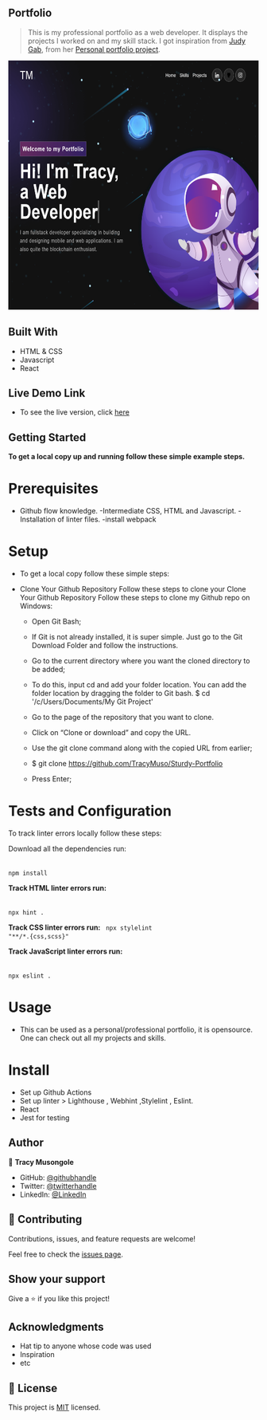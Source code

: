 ## Portfolio

> This is my professional portfolio as a web developer. It displays the projects I worked on and my skill stack. I got inspiration from [Judy Gab](https://github.com/judygab), from her [Personal portfolio project](https://github.com/judygab/web-dev-projects/tree/main/personal-portfolio). 


<img src="./src/img/portfolioUI.png" width="700" height="500">

## Built With

- HTML & CSS
- Javascript
- React

## Live Demo Link 

- To see the live version, click [here](https://tracy-muso.netlify.app/)

## Getting Started

**To get a local copy up and running follow these simple example steps.**

# Prerequisites

- Github flow knowledge. -Intermediate CSS, HTML and Javascript. -Installation of linter files. -install webpack

# Setup 
- To get a local copy follow these simple steps:

- Clone Your Github Repository Follow these steps to clone your Clone Your Github Repository Follow these steps to clone my Github repo on Windows:

   - Open Git Bash;

   - If Git is not already installed, it is super simple. Just go to the Git Download Folder and follow the instructions.

   - Go to the current directory where you want the cloned directory to be added;

   - To do this, input cd and add your folder location. You can add the folder location by dragging the folder to Git bash.
    $ cd '/c/Users/Documents/My Git Project'

    - Go to the page of the repository that you want to clone.

    - Click on “Clone or download” and copy the URL.

    - Use the git clone command along with the copied URL from earlier;

    - $ git clone https://github.com/TracyMuso/Sturdy-Portfolio

   - Press Enter;

# Tests and Configuration

To track linter errors locally follow these steps:

Download all the dependencies run:

<code>
npm install
</code>

**Track HTML linter errors run:**

<code>
npx hint .
</code>

**Track CSS linter errors run:**
<code>
npx stylelint "**/*.{css,scss}"
</code>

**Track JavaScript linter errors run:**

<code>
npx eslint .
</code>

# Usage
- This can be used as a personal/professional portfolio, it is opensource. One can check out all my projects and skills.

# Install
- Set up Github Actions
- Set up linter > Lighthouse , Webhint ,Stylelint , Eslint.
- React
- Jest for  testing

## Author

👤 **Tracy Musongole**

- GitHub: [@githubhandle](https://github.com/TracyMuso)
- Twitter: [@twitterhandle](https://twitter.com/tracy_muso)
- LinkedIn: [@LinkedIn](https://linkedin.com/in/tracy-muso/)


## 🤝 Contributing
Contributions, issues, and feature requests are welcome!


Feel free to check the [issues page](https://github.com/TracyMuso/Sturdy-Portfolio/issues).

## Show your support

Give a ⭐️ if you like this project!

## Acknowledgments

- Hat tip to anyone whose code was used
- Inspiration
- etc

## 📝 License

This project is [MIT](https://github.com/TracyMuso/Sturdy-Portfolio/blob/dev/LICENSE) licensed.
